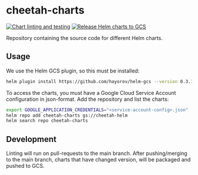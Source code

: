 # cheetah-charts

[![Chart linting and testing](https://github.com/trifork/cheetah-charts/actions/workflows/helm-lint.yaml/badge.svg)](https://github.com/trifork/cheetah-charts/actions/workflows/helm-lint.yaml)
[![Release Helm charts to GCS](https://github.com/trifork/cheetah-charts/actions/workflows/helm-ci.yaml/badge.svg)](https://github.com/trifork/cheetah-charts/actions/workflows/helm-ci.yaml)

Repository containing the source code for different Helm charts.

## Usage

We use the Helm GCS plugin, so this must be installed:

```bash
helm plugin install https://github.com/hayorov/helm-gcs --version 0.3.19
```

To access the charts, you must have a Google Cloud Service Account configuration in json-format.
Add the repository and list the charts:

```bash
export GOOGLE_APPLICATION_CREDENTIALS="<service-account-config>.json"
helm repo add cheetah-charts gs://cheetah-helm
helm search repo cheetah-charts
```

## Development

Linting will run on pull-requests to the main branch.
After pushing/merging to the main branch, charts that have changed version, will be packaged and pushed to GCS.
